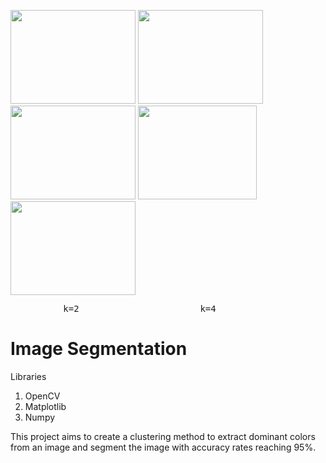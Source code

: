<p float="centre">
  <img src="https://user-images.githubusercontent.com/120955356/231970154-cfaf3b7d-c52d-4516-8604-fac29f0cf250.png" width="200" height="150"/> 
  <img src="https://user-images.githubusercontent.com/120955356/231970182-65b23b89-de50-4045-bdb8-ebfbae8a9781.png" width="200" height="150" /> 
  <img src="https://user-images.githubusercontent.com/120955356/231975893-9eb07c4d-b169-4a66-9658-77e322485190.png" width="200" height="150" />
  <img src="https://user-images.githubusercontent.com/120955356/231970486-7edca8d5-296e-4b86-9325-c2a10c1f32db.png" width="190" height="150"/>
  <img src="https://user-images.githubusercontent.com/120955356/231970263-4c069e7c-c078-482a-be1d-671e73f78f7e.png" width="200" height="150" />
</p>
<pre>          k=2                       k=4                          k=7                       k=10                 Original Image 
</pre>

# Image Segmentation

Libraries

1. OpenCV
2. Matplotlib
3. Numpy

This project aims to create a clustering method to extract dominant colors from an image and segment the image with accuracy rates reaching 95%.
